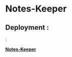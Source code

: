 # Notes-Keeper
## Deployment :

:


  <a href="https://fathomless-bastion-95181.herokuapp.com/" >**Notes-Keeper**</a>
